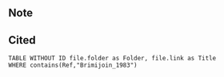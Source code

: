 ## Note

## Cited
```dataview
TABLE WITHOUT ID file.folder as Folder, file.link as Title
WHERE contains(Ref,"Brimijoin_1983")
```